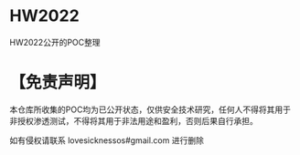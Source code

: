 # HW2022
HW2022公开的POC整理

# 【免责声明】
本仓库所收集的POC均为已公开状态，仅供安全技术研究，任何人不得将其用于非授权渗透测试，不得将其用于非法用途和盈利，否则后果自行承担。

如有侵权请联系 lovesicknessos#gmail.com 进行删除
